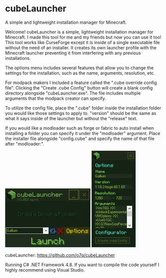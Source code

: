 # cubeLauncher
A simple and lightweight installation manager for Minecraft.

Welcome! cubeLauncher is a simple, lightweight installation manager for Minecraft. I made this tool for me and my friends but now you can use it too!
This tool works like CurseForge except it is inside of a single executable file without the need of an installer. It creates its own launcher profile with the Minecraft launcher preventing it from interfering with any previous installations.


The options menu includes several features that allow you to change the settings for the installation, such as the name, arguments, resolution, etc.

For modpack makers I included a feature called the ".cube override config file". Clicking the "Create .cube Config" button will create a blank config directory alongside "cubeLauncher.exe". The file includes multiple arguments that the modpack creator can specify.

To utilize the config file, place the ".cube" folder inside the installation folder you would like those settings to apply to. "version" should be the same as what it says inside of the launcher but without the "release" text.

If you would like a modloader such as forge or fabric to auto install when installing a folder you can specify it under the "modloader" argument. Place the installer file alongside "config.cube" and specify the name of that file after "modloader:".


<img src="images/v102/v102.png"/>
<img src="images/v102/v102_2.png"/>

cubeLauncher: https://github.com/o7q/cubeLauncher

Running C# .NET Framework 4.8.
If you want to compile the code yourself I highly recommend using Visual Studio.